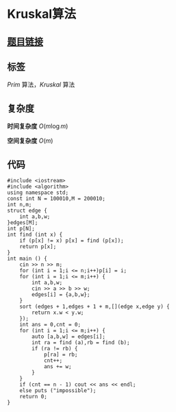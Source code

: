 # Kruskal算法
## [题目链接](https://www.acwing.com/problem/content/861/)

## 标签
$Prim$ 算法，$Kruskal$ 算法

## 复杂度

**时间复杂度** $O(m \log m)$

**空间复杂度** $O(m)$

## 代码
```
#include <iostream>
#include <algorithm>
using namespace std;
const int N = 100010,M = 200010;
int n,m;
struct edge {
    int a,b,w;
}edges[M];
int p[N];
int find (int x) {
    if (p[x] != x) p[x] = find (p[x]);
    return p[x];
}
int main () {
    cin >> n >> m;
    for (int i = 1;i <= n;i++)p[i] = i;
    for (int i = 1;i <= m;i++) {
        int a,b,w;
        cin >> a >> b >> w;
        edges[i] = {a,b,w};
    }
    sort (edges + 1,edges + 1 + m,[](edge x,edge y) {
        return x.w < y.w;
    });
    int ans = 0,cnt = 0;
    for (int i = 1;i <= m;i++) {
        auto [a,b,w] = edges[i];
        int ra = find (a),rb = find (b);
        if (ra != rb) {
            p[ra] = rb;
            cnt++;
            ans += w;
        }
    }
    if (cnt == n - 1) cout << ans << endl;
    else puts ("impossible");
    return 0;
}
```
